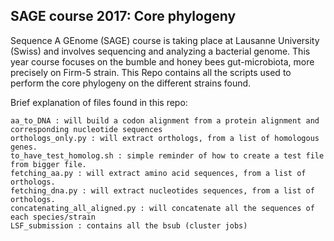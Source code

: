 ## SAGE course 2017: Core phylogeny
Sequence A GEnome (SAGE) course  is taking place at Lausanne University (Swiss) and involves sequencing and analyzing a bacterial genome.
This year course focuses on the bumble and honey bees gut-microbiota, more precisely on Firm-5 strain.
This Repo contains all the scripts used to perform the core phylogeny on the different strains found.  

Brief explanation of files found in this repo:

```
aa_to_DNA : will build a codon alignment from a protein alignment and corresponding nucleotide sequences
orthologs_only.py : will extract orthologs, from a list of homologous genes.
to_have_test_homolog.sh : simple reminder of how to create a test file from bigger file.
fetching_aa.py : will extract amino acid sequences, from a list of orthologs.
fetching_dna.py : will extract nucleotides sequences, from a list of orthologs.
concatenating_all_aligned.py : will concatenate all the sequences of each species/strain
LSF_submission : contains all the bsub (cluster jobs)

```